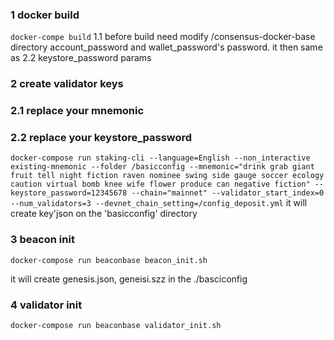### 1 docker build 
``docker-compe build``
1.1 before build need modify /consensus-docker-base directory account_password and wallet_password's password. it then same as 2.2 keystore_password params

### 2 create validator keys
### 2.1 replace your mnemonic
### 2.2 replace your keystore_password
`` docker-compose run staking-cli --language=English --non_interactive existing-mnemonic --folder /basicconfig --mnemonic="drink grab giant fruit tell night fiction raven nominee swing side gauge soccer ecology caution virtual bomb knee wife flower produce can negative fiction" --keystore_password=12345678 --chain="mainnet" --validator_start_index=0 --num_validators=3 --devnet_chain_setting=/config_deposit.yml ``
it will create key'json on the 'basicconfig' directory

### 3 beacon init
``docker-compose run beaconbase beacon_init.sh``

it will create genesis.json, geneisi.szz in the ./basciconfig

### 4 validator init 
``docker-compose run beaconbase validator_init.sh``





